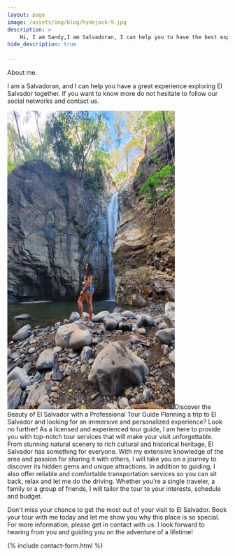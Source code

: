 ```yaml
---
layout: page
image: /assets/img/blog/hydejack-9.jpg
description: >
    Hi, I am Sandy,I am Salvadoran, I can help you to have the best experience in El Salvador, the country of surf, bitcoin and liberty.
hide_description: true

---
```


About me.

I am a Salvadoran, and I can help you have a great experience exploring El Salvador together.
If you want to know more do not hesitate to follow our social networks and contact us.

![Volcano](/assets/img/about/about-me.jpg)Discover the Beauty of El Salvador with a Professional Tour Guide
Planning a trip to El Salvador and looking for an immersive and personalized experience? Look no further! As a licensed and experienced tour guide, I am here to provide you with top-notch tour services that will make your visit unforgettable.
From stunning natural scenery to rich cultural and historical heritage, El Salvador has something for everyone. With my extensive knowledge of the area and passion for sharing it with others, I will take you on a journey to discover its hidden gems and unique attractions.
In addition to guiding, I also offer reliable and comfortable transportation services so you can sit back, relax and let me do the driving. Whether you're a single traveler, a family or a group of friends, I will tailor the tour to your interests, schedule and budget.

Don't miss your chance to get the most out of your visit to El Salvador. Book your tour with me today and let me show you why this place is so special.
For more information, please get in contact with us. I look forward to hearing from you and guiding you on the adventure of a lifetime!

{% include contact-form.html %}
